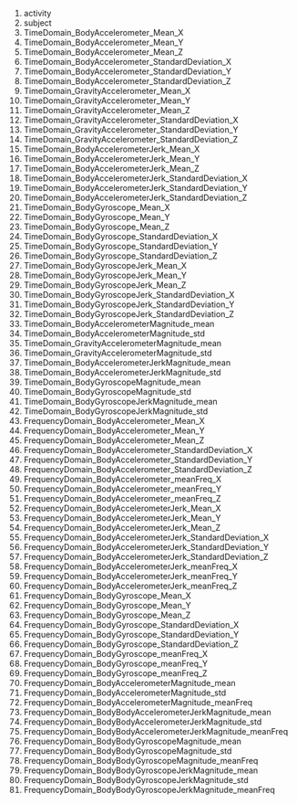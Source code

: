1. activity
2. subject
3. TimeDomain_BodyAccelerometer_Mean_X
4. TimeDomain_BodyAccelerometer_Mean_Y
5. TimeDomain_BodyAccelerometer_Mean_Z
6. TimeDomain_BodyAccelerometer_StandardDeviation_X
7. TimeDomain_BodyAccelerometer_StandardDeviation_Y
8. TimeDomain_BodyAccelerometer_StandardDeviation_Z
9. TimeDomain_GravityAccelerometer_Mean_X
10. TimeDomain_GravityAccelerometer_Mean_Y
11. TimeDomain_GravityAccelerometer_Mean_Z
12. TimeDomain_GravityAccelerometer_StandardDeviation_X
13. TimeDomain_GravityAccelerometer_StandardDeviation_Y
14. TimeDomain_GravityAccelerometer_StandardDeviation_Z
15. TimeDomain_BodyAccelerometerJerk_Mean_X
16. TimeDomain_BodyAccelerometerJerk_Mean_Y
17. TimeDomain_BodyAccelerometerJerk_Mean_Z
18. TimeDomain_BodyAccelerometerJerk_StandardDeviation_X
19. TimeDomain_BodyAccelerometerJerk_StandardDeviation_Y
20. TimeDomain_BodyAccelerometerJerk_StandardDeviation_Z
21. TimeDomain_BodyGyroscope_Mean_X
22. TimeDomain_BodyGyroscope_Mean_Y
23. TimeDomain_BodyGyroscope_Mean_Z
24. TimeDomain_BodyGyroscope_StandardDeviation_X
25. TimeDomain_BodyGyroscope_StandardDeviation_Y
26. TimeDomain_BodyGyroscope_StandardDeviation_Z
27. TimeDomain_BodyGyroscopeJerk_Mean_X
28. TimeDomain_BodyGyroscopeJerk_Mean_Y
29. TimeDomain_BodyGyroscopeJerk_Mean_Z
30. TimeDomain_BodyGyroscopeJerk_StandardDeviation_X
31. TimeDomain_BodyGyroscopeJerk_StandardDeviation_Y
32. TimeDomain_BodyGyroscopeJerk_StandardDeviation_Z
33. TimeDomain_BodyAccelerometerMagnitude_mean
34. TimeDomain_BodyAccelerometerMagnitude_std
35. TimeDomain_GravityAccelerometerMagnitude_mean
36. TimeDomain_GravityAccelerometerMagnitude_std
37. TimeDomain_BodyAccelerometerJerkMagnitude_mean
38. TimeDomain_BodyAccelerometerJerkMagnitude_std
39. TimeDomain_BodyGyroscopeMagnitude_mean
40. TimeDomain_BodyGyroscopeMagnitude_std
41. TimeDomain_BodyGyroscopeJerkMagnitude_mean
42. TimeDomain_BodyGyroscopeJerkMagnitude_std
43. FrequencyDomain_BodyAccelerometer_Mean_X
44. FrequencyDomain_BodyAccelerometer_Mean_Y
45. FrequencyDomain_BodyAccelerometer_Mean_Z
46. FrequencyDomain_BodyAccelerometer_StandardDeviation_X
47. FrequencyDomain_BodyAccelerometer_StandardDeviation_Y
48. FrequencyDomain_BodyAccelerometer_StandardDeviation_Z
49. FrequencyDomain_BodyAccelerometer_meanFreq_X
50. FrequencyDomain_BodyAccelerometer_meanFreq_Y
51. FrequencyDomain_BodyAccelerometer_meanFreq_Z
52. FrequencyDomain_BodyAccelerometerJerk_Mean_X
53. FrequencyDomain_BodyAccelerometerJerk_Mean_Y
54. FrequencyDomain_BodyAccelerometerJerk_Mean_Z
55. FrequencyDomain_BodyAccelerometerJerk_StandardDeviation_X
56. FrequencyDomain_BodyAccelerometerJerk_StandardDeviation_Y
57. FrequencyDomain_BodyAccelerometerJerk_StandardDeviation_Z
58. FrequencyDomain_BodyAccelerometerJerk_meanFreq_X
59. FrequencyDomain_BodyAccelerometerJerk_meanFreq_Y
60. FrequencyDomain_BodyAccelerometerJerk_meanFreq_Z
61. FrequencyDomain_BodyGyroscope_Mean_X
62. FrequencyDomain_BodyGyroscope_Mean_Y
63. FrequencyDomain_BodyGyroscope_Mean_Z
64. FrequencyDomain_BodyGyroscope_StandardDeviation_X
65. FrequencyDomain_BodyGyroscope_StandardDeviation_Y
66. FrequencyDomain_BodyGyroscope_StandardDeviation_Z
67. FrequencyDomain_BodyGyroscope_meanFreq_X
68. FrequencyDomain_BodyGyroscope_meanFreq_Y
69. FrequencyDomain_BodyGyroscope_meanFreq_Z
70. FrequencyDomain_BodyAccelerometerMagnitude_mean
71. FrequencyDomain_BodyAccelerometerMagnitude_std
72. FrequencyDomain_BodyAccelerometerMagnitude_meanFreq
73. FrequencyDomain_BodyBodyAccelerometerJerkMagnitude_mean
74. FrequencyDomain_BodyBodyAccelerometerJerkMagnitude_std
75. FrequencyDomain_BodyBodyAccelerometerJerkMagnitude_meanFreq
76. FrequencyDomain_BodyBodyGyroscopeMagnitude_mean
77. FrequencyDomain_BodyBodyGyroscopeMagnitude_std
78. FrequencyDomain_BodyBodyGyroscopeMagnitude_meanFreq
79. FrequencyDomain_BodyBodyGyroscopeJerkMagnitude_mean
80. FrequencyDomain_BodyBodyGyroscopeJerkMagnitude_std
81. FrequencyDomain_BodyBodyGyroscopeJerkMagnitude_meanFreq
